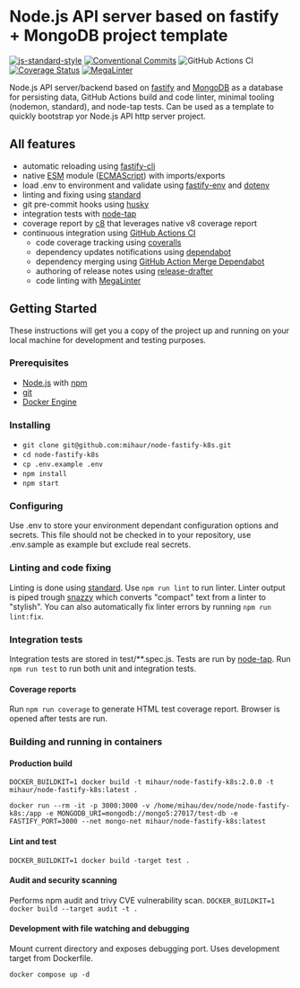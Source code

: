 # Node.js API server based on fastify + MongoDB project template

[![js-standard-style][standard-image]][standard-url]
[![Conventional Commits][conventional-commits-image]][conventional-commits-url]
![GitHub Actions CI][github-action-nodejs-ci-url]
[![Coverage Status][coveralls-badge-url]][coveralls-repo-url]
[![MegaLinter](https://github.com/mihaur/node-fastify-k8s/workflows/MegaLinter/badge.svg?branch=main)](https://github.com/mihaur/node-fastify-k8s/actions?query=workflow%3AMegaLinter+branch%3Amain)

Node.js API server/backend based on [fastify][fastify-site-url] and [MongoDB][mongodb-uri] as a database for persisting data, GitHub Actions build and code linter, minimal tooling (nodemon, standard), and node-tap tests. Can be used as a template to quickly bootstrap yor Node.js API http server project.

## All features

* automatic reloading using [fastify-cli][fastify-cli-url]
* native [ESM][esm-url] module ([ECMAScript][ecma-script-url]) with imports/exports
* load .env to environment and validate using [fastify-env][fastify-env-url] and [dotenv][dotenv-url]
* linting and fixing using [standard][standard-url]
* git pre-commit hooks using [husky][husky-url]
* integration tests with [node-tap][node-tap-url]
* coverage report by [c8][c8-url] that leverages native v8 coverage report
* continuous integration using [GitHub Actions CI][github-actions-url]
  * code coverage tracking using [coveralls][coveralls-url]
  * dependency updates notifications using [dependabot][dependabot-url]
  * dependency merging using [GitHub Action Merge Dependabot][github-action-merge-dependabot]
  * authoring of release notes using [release-drafter][release-drafter-url]
  * code linting with [MegaLinter][mega-litner-url]

## Getting Started

These instructions will get you a copy of the project up and running on your local machine for development and testing purposes.

### Prerequisites

* [Node.js][node-url] with [npm][npm-url]
* [git][git-book-url]
* [Docker Engine][docker-engine-url]

### Installing

* `git clone git@github.com:mihaur/node-fastify-k8s.git`
* `cd node-fastify-k8s`
* `cp .env.example .env`
* `npm install`
* `npm start`

### Configuring

Use .env to store your environment dependant configuration options and secrets. This file should not be checked in to your repository, use .env.sample as example but exclude real secrets.

### Linting and code fixing

Linting is done using [standard][standard-url]. Use `npm run lint` to run linter. Linter output is piped trough [snazzy][snazzy-url] which converts "compact" text from a linter to "stylish". You can also automatically fix linter errors by running `npm run lint:fix`.

### Integration tests

Integration tests are stored in test/**.spec.js. Tests are run by [node-tap][node-tap-url]. Run `npm run test` to run both unit and integration tests.

#### Coverage reports

Run `npm run coverage` to generate HTML test coverage report. Browser is opened after tests are run.

### Building and running in containers

#### Production build

```DOCKER_BUILDKIT=1 docker build -t mihaur/node-fastify-k8s:2.0.0 -t mihaur/node-fastify-k8s:latest .```

```docker run --rm -it -p 3000:3000 -v /home/mihau/dev/node/node-fastify-k8s:/app -e MONGODB_URI=mongodb://mongo5:27017/test-db -e FASTIFY_PORT=3000 --net mongo-net mihaur/node-fastify-k8s:latest```

#### Lint and test

```DOCKER_BUILDKIT=1 docker build -target test .```

#### Audit and security scanning

Performs npm audit and trivy CVE vulnerability scan.
```DOCKER_BUILDKIT=1 docker build --target audit -t .```

#### Development with file watching and debugging

Mount current directory and exposes debugging port. Uses development target from Dockerfile.

```docker compose up -d```

[conventional-commits-image]: https://img.shields.io/badge/Conventional%20Commits-1.0.0-yellow.svg
[conventional-commits-url]: https://conventionalcommits.org/
[coveralls-url]: https://coveralls.io/
[coveralls-repo-url]: https://coveralls.io/github/mihaur/node-fastify-k8s?branch=main
[coveralls-badge-url]: https://coveralls.io/repos/github/mihaur/node-fastify-k8s/badge.svg?branch=main
[c8-url]: https://github.com/bcoe/c8
[dependabot-url]: https://dependabot.com/
[dotenv-url]: https://github.com/motdotla/dotenv
[docker-engine-url]: https://docs.docker.com/engine
[ecma-script-url]: https://tc39.es/ecma262/#sec-ecmascript-language-scripts-and-modules
[esm-url]: https://nodejs.org/api/esm.html#esm_modules_ecmascript_modules
[fastify-cli-url]: https://github.com/fastify/fastify-cli
[fastify-env-url]: https://github.com/fastify/fastify-env
[fastify-site-url]: https://www.fastify.io/
[git-book-url]: https://git-scm.com/book/en/v2/Getting-Started-Installing-Git
[github-action-merge-dependabot]: https://github.com/marketplace/actions/github-action-merge-dependabot
[github-action-nodejs-ci-url]: https://github.com/mihaur/node-fastify-k8s/workflows/Node.JS%20CI/badge.svg
[github-actions-url]: https://github.com/features/actions
[husky-url]: https://typicode.github.io/husky
[mongodb-uri]: https://www.mongodb.com/
[node-tap-url]: https://node-tap.org/
[node-url]: https://nodejs.org/en/
[npm-url]: https://www.npmjs.com/
[release-drafter-url]: https://github.com/marketplace/actions/release-drafter
[snazzy-url]: https://github.com/standard/snazzy
[standard-image]: https://img.shields.io/badge/code%20style-standard-brightgreen.svg
[standard-url]: http://standardjs.com/
[mega-litner-url]: https://megalinter.github.io
